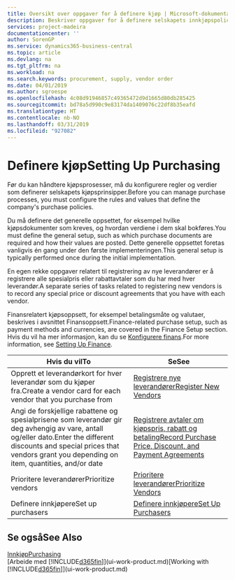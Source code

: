 ```yaml
---
title: Oversikt over oppgaver for å definere kjøp | Microsoft-dokumentasjon
description: Beskriver oppgaver for å definere selskapets innkjøpspolicyer og definere kjøpsprosessene.
services: project-madeira
documentationcenter: ''
author: SorenGP
ms.service: dynamics365-business-central
ms.topic: article
ms.devlang: na
ms.tgt_pltfrm: na
ms.workload: na
ms.search.keywords: procurement, supply, vendor order
ms.date: 04/01/2019
ms.author: sgroespe
ms.openlocfilehash: 4c08d91946857c49365472d9d1665d80db285425
ms.sourcegitcommit: bd78a5d990c9e83174da1409076c22df8b35eafd
ms.translationtype: HT
ms.contentlocale: nb-NO
ms.lasthandoff: 03/31/2019
ms.locfileid: "927082"
---
```

# <a name="setting-up-purchasing"></a><span data-ttu-id="82349-103">Definere kjøp</span><span class="sxs-lookup"><span data-stu-id="82349-103">Setting Up Purchasing</span></span>
<span data-ttu-id="82349-104">Før du kan håndtere kjøpsprosesser, må du konfigurere regler og verdier som definerer selskapets kjøpsprinsipper.</span><span class="sxs-lookup"><span data-stu-id="82349-104">Before you can manage purchase processes, you must configure the rules and values that define the company's purchase policies.</span></span>

<span data-ttu-id="82349-105">Du må definere det generelle oppsettet, for eksempel hvilke kjøpsdokumenter som kreves, og hvordan verdiene i dem skal bokføres.</span><span class="sxs-lookup"><span data-stu-id="82349-105">You must define the general setup, such as which purchase documents are required and how their values are posted.</span></span> <span data-ttu-id="82349-106">Dette generelle oppsettet foretas vanligvis én gang under den første implementeringen.</span><span class="sxs-lookup"><span data-stu-id="82349-106">This general setup is typically performed once during the initial implementation.</span></span>

<span data-ttu-id="82349-107">En egen rekke oppgaver relatert til registrering av nye leverandører er å registrere alle spesialpris eller rabattavtaler som du har med hver leverandør.</span><span class="sxs-lookup"><span data-stu-id="82349-107">A separate series of tasks related to registering new vendors is to record any special price or discount agreements that you have with each vendor.</span></span>

<span data-ttu-id="82349-108">Finansrelatert kjøpsoppsett, for eksempel betalingsmåte og valutaer, beskrives i avsnittet Finansoppsett.</span><span class="sxs-lookup"><span data-stu-id="82349-108">Finance-related purchase setup, such as payment methods and currencies, are covered in the Finance Setup section.</span></span> <span data-ttu-id="82349-109">Hvis du vil ha mer informasjon, kan du se [Konfigurere finans](finance-setup-finance.md).</span><span class="sxs-lookup"><span data-stu-id="82349-109">For more information, see [Setting Up Finance](finance-setup-finance.md).</span></span>

| <span data-ttu-id="82349-110">Hvis du vil</span><span class="sxs-lookup"><span data-stu-id="82349-110">To</span></span> | <span data-ttu-id="82349-111">Se</span><span class="sxs-lookup"><span data-stu-id="82349-111">See</span></span> |
| --- | --- |
| <span data-ttu-id="82349-112">Opprett et leverandørkort for hver leverandør som du kjøper fra.</span><span class="sxs-lookup"><span data-stu-id="82349-112">Create a vendor card for each vendor that you purchase from</span></span>|[<span data-ttu-id="82349-113">Registrere nye leverandører</span><span class="sxs-lookup"><span data-stu-id="82349-113">Register New Vendors</span></span>](purchasing-how-register-new-vendors.md) |
| <span data-ttu-id="82349-114">Angi de forskjellige rabattene og spesialprisene som leverandør gir deg avhengig av vare, antall og/eller dato.</span><span class="sxs-lookup"><span data-stu-id="82349-114">Enter the different discounts and special prices that vendors grant you depending on item, quantities, and/or date</span></span> |[<span data-ttu-id="82349-115">Registrere avtaler om kjøpspris, rabatt og betaling</span><span class="sxs-lookup"><span data-stu-id="82349-115">Record Purchase Price, Discount, and Payment Agreements</span></span>](purchasing-how-record-purchase-price-discount-payment-agreements.md) |
| <span data-ttu-id="82349-116">Prioritere leverandører</span><span class="sxs-lookup"><span data-stu-id="82349-116">Prioritize vendors</span></span> |[<span data-ttu-id="82349-117">Prioritere leverandører</span><span class="sxs-lookup"><span data-stu-id="82349-117">Prioritize Vendors</span></span>](purchasing-how-prioritize-vendors.md) |
| <span data-ttu-id="82349-118">Definere innkjøpere</span><span class="sxs-lookup"><span data-stu-id="82349-118">Set up purchasers</span></span> |[<span data-ttu-id="82349-119">Definere innkjøpere</span><span class="sxs-lookup"><span data-stu-id="82349-119">Set Up Purchasers</span></span>](purchasing-how-setup-purchasers.md) |

## <a name="see-also"></a><span data-ttu-id="82349-120">Se også</span><span class="sxs-lookup"><span data-stu-id="82349-120">See Also</span></span>
[<span data-ttu-id="82349-121">Innkjøp</span><span class="sxs-lookup"><span data-stu-id="82349-121">Purchasing</span></span>](purchasing-manage-purchasing.md)  
<span data-ttu-id="82349-122">[Arbeide med [!INCLUDE[d365fin](includes/d365fin_md.md)]](ui-work-product.md)</span><span class="sxs-lookup"><span data-stu-id="82349-122">[Working with [!INCLUDE[d365fin](includes/d365fin_md.md)]](ui-work-product.md)</span></span>
